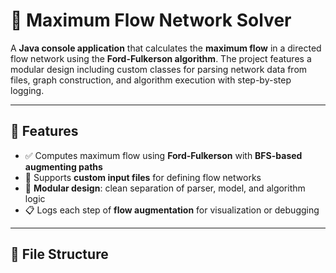 # 🔗 Maximum Flow Network Solver

A **Java console application** that calculates the **maximum flow** in a directed flow network using the **Ford-Fulkerson algorithm**. The project features a modular design including custom classes for parsing network data from files, graph construction, and algorithm execution with step-by-step logging.

---

## 📌 Features

- ✅ Computes maximum flow using **Ford-Fulkerson** with **BFS-based augmenting paths**
- 📂 Supports **custom input files** for defining flow networks
- 🧠 **Modular design**: clean separation of parser, model, and algorithm logic
- 📋 Logs each step of **flow augmentation** for visualization or debugging

---

## 📁 File Structure

